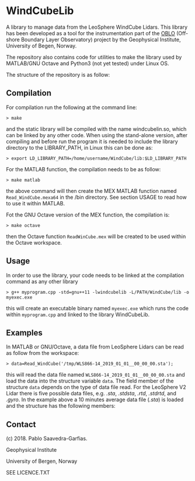 # WindCubeLib
A library to manage data from the LeoSphere WindCube Lidars. This library has been developed as a tool for the instrumentation part of the [OBLO](https://oblo.w.uib.no/) (Off-shore Boundary Layer Observatory) project by the Geophysical Institute, University of Begen, Norway.

The repository also contains code for utilities to make the library used by MATLAB/GNU Octave and Python3 (not yet tested) under Linux OS.

The structure of the repository is as follow:

## Compilation
For compilation run the following at the command line:

  ``> make``
  
and the static library will be compiled with the name windcubelin.so, which can be linked by any other code.
When using the stand-alone version, after compiling and before run the program it is needed to include the library directory to the LIBRARY_PATH, in Linux this can be done as: 

  ``> export LD_LIBRARY_PATH=/home/username/WindCube/lib:$LD_LIBRARY_PATH``


For the MATLAB function, the compilation needs to be as follow:

  ``> make matlab``
  
the above command will then create the MEX MATLAB function named ``Read_WindCube.mexa64`` in the /bin directory. See section USAGE to read how to use it within MATLAB.

Fot the GNU Octave version of the MEX function, the compilation is:

  ``> make octave``
  
then the Octave function ``ReadWinCube.mex`` will be created to be used within the Octave workspace.

## Usage

In order to use the library, your code needs to be linked at the compilation command as any other library

  ``> g++ myprogram.cpp -std=gnu++11 -lwindcubelib -L/PATH/WindCube/lib -o myexec.exe ``

this will create an executable binary named ``myexec.exe`` which runs the code within ``myprogram.cpp`` and linked to the library WindCubeLib.

## Examples
In MATLAB or GNU/Octave, a data file from LeoSphere Lidars can be read as follow from the workspace:

  ``> data=Read_WindCube('/tmp/WLS866-14_2019_01_01__00_00_00.sta');``

this will read the data file named ``WLS866-14_2019_01_01__00_00_00.sta`` and load the data into the structure variable ``data``. The field member of the structure ``data`` depends on the type of data file read. For the LeoSphere V2 Lidar there is five possible data files, e.g. _.sta_, _.stdsta_, _.rtd_, _.stdrtd_, and _.gyro_. In the example above a 10 minutes average data file (_.sta_) is loaded and the structure has the following members:

## Contact
(c) 2018. Pablo Saavedra-Garfias.

Geophysical Institute

University of Bergen, 
Norway

SEE LICENCE.TXT
